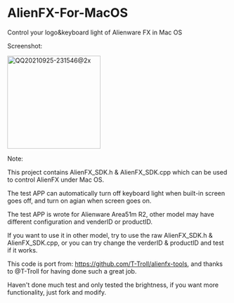 # AlienFX-For-MacOS
Control your logo&amp;keyboard light of Alienware FX in Mac OS

Screenshot:

<img width="212" alt="QQ20210925-231546@2x" src="https://user-images.githubusercontent.com/46492291/134776461-233dca24-75b6-480a-880a-69981de9bdf9.png">

Note:

This project contains AlienFX_SDK.h & AlienFX_SDK.cpp which can be used to control AlienFX under Mac OS.

The test APP can automatically turn off keyboard light when built-in screen goes off, and turn on agian when screen goes on.

The test APP is wrote for Alienware Area51m R2, other model may have different configuration and venderID or productID.

If you want to use it in other model, try to use the raw AlienFX_SDK.h & AlienFX_SDK.cpp, or you can try change the verderID & productID and test if it works.

This code is port from: https://github.com/T-Troll/alienfx-tools, and thanks to @T-Troll for having done such a great job.

Haven't done much test and only tested the brightness, if you want more functionality, just fork and modify.
